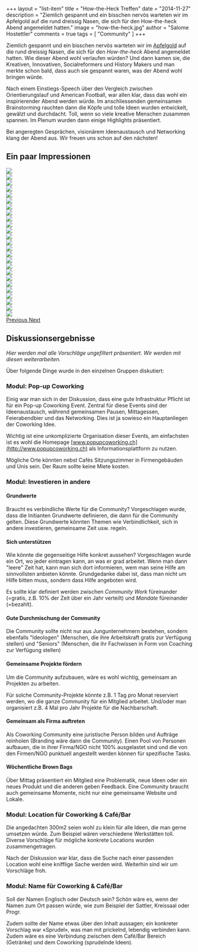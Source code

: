 +++
layout = "list-item"
title = "How-the-Heck Treffen"
date = "2014-11-27"
description = "Ziemlich gespannt und ein bisschen nervös warteten wir im Apfelgold auf die rund dreissig Nasen, die sich für den How-the-heck Abend angemeldet hatten."
image = "how-the-heck.jpg"
author = "Salome Hostettler"
comments = true
tags = [ "Community" ]
+++

Ziemlich gespannt und ein bisschen nervös warteten wir im [Apfelgold](http://www.apfelgold.ch) auf die rund dreissig Nasen, die sich für den *How-the-heck* Abend angemeldet hatten. Wie dieser Abend wohl verlaufen würden? Und dann kamen sie, die Kreativen, Innovativen, Socialreformers und History Makers und man merkte schon bald, dass auch sie gespannt waren, was der Abend wohl bringen würde. 

Nach einem Einstiegs-Speech über den Vergleich zwischen Orientierungslauf und American Football, war allen klar, dass das wohl ein inspirierender Abend werden würde. Im anschliessenden gemeinsamen Brainstorming rauchten dann die Köpfe und tolle Ideen wurden entwickelt, gewälzt und durchdacht. Toll, wenn so viele kreative Menschen zusammen spannen. Im Plenum wurden dann einige Highlights präsentiert.

Bei angeregten Gesprächen, visionärem Ideenaustausch und Networking klang der Abend aus. Wir freuen uns schon auf den nächsten!


## Ein paar Impressionen

<div id="carousel" class="carousel slide" data-ride="carousel">

  <!-- Wrapper for slides -->
  <div class="carousel-inner" role="listbox">
    <div class="item active">
      <img src="/assets/blog/14-11-27-how-the-heck/how-the-heck-01.jpg">
    </div>
    <div class="item">
      <img src="/assets/blog/14-11-27-how-the-heck/how-the-heck-02.jpg">
    </div>
    <div class="item">
      <img src="/assets/blog/14-11-27-how-the-heck/how-the-heck-03.jpg">
    </div>
    <div class="item">
      <img src="/assets/blog/14-11-27-how-the-heck/how-the-heck-04.jpg">
    </div>
    <div class="item">
      <img src="/assets/blog/14-11-27-how-the-heck/how-the-heck-05.jpg">
    </div>
    <div class="item">
      <img src="/assets/blog/14-11-27-how-the-heck/how-the-heck-06.jpg">
    </div>
    <div class="item">
      <img src="/assets/blog/14-11-27-how-the-heck/how-the-heck-07.jpg">
    </div>
    <div class="item">
      <img src="/assets/blog/14-11-27-how-the-heck/how-the-heck-08.jpg">
    </div>
    <div class="item">
      <img src="/assets/blog/14-11-27-how-the-heck/how-the-heck-09.jpg">
    </div>
    <div class="item">
      <img src="/assets/blog/14-11-27-how-the-heck/how-the-heck-10.jpg">
    </div>
    <div class="item">
      <img src="/assets/blog/14-11-27-how-the-heck/how-the-heck-11.jpg">
    </div>
    <div class="item">
      <img src="/assets/blog/14-11-27-how-the-heck/how-the-heck-12.jpg">
    </div>
    <div class="item">
      <img src="/assets/blog/14-11-27-how-the-heck/how-the-heck-13.jpg">
    </div>
    <div class="item">
      <img src="/assets/blog/14-11-27-how-the-heck/how-the-heck-14.jpg">
    </div>
    <div class="item">
      <img src="/assets/blog/14-11-27-how-the-heck/how-the-heck-15.jpg">
    </div>
    <div class="item">
      <img src="/assets/blog/14-11-27-how-the-heck/how-the-heck-16.jpg">
    </div>
    <div class="item">
      <img src="/assets/blog/14-11-27-how-the-heck/how-the-heck-17.jpg">
    </div>
    <div class="item">
      <img src="/assets/blog/14-11-27-how-the-heck/how-the-heck-18.jpg">
    </div>
    <div class="item">
      <img src="/assets/blog/14-11-27-how-the-heck/how-the-heck-19.jpg">
    </div>
    <div class="item">
      <img src="/assets/blog/14-11-27-how-the-heck/how-the-heck-20.jpg">
    </div>
    <div class="item">
      <img src="/assets/blog/14-11-27-how-the-heck/how-the-heck-21.jpg">
    </div>
    <div class="item">
      <img src="/assets/blog/14-11-27-how-the-heck/how-the-heck-22.jpg">
    </div>
    <div class="item">
      <img src="/assets/blog/14-11-27-how-the-heck/how-the-heck-23.jpg">
    </div>
    <div class="item">
      <img src="/assets/blog/14-11-27-how-the-heck/how-the-heck-24.jpg">
    </div>
    <div class="item">
      <img src="/assets/blog/14-11-27-how-the-heck/how-the-heck-25.jpg">
    </div>
  </div>

  <!-- Controls -->
  <a class="left carousel-control" href="#carousel" role="button" data-slide="prev">
    <span class="fa fa-chevron-left" aria-hidden="true"></span>
    <span class="sr-only">Previous</span>
  </a>
  <a class="right carousel-control" href="#carousel" role="button" data-slide="next">
    <span class="fa fa-chevron-right" aria-hidden="true"></span>
    <span class="sr-only">Next</span>
  </a>
</div>


## Diskussionsergebnisse

*Hier werden mal alle Vorschläge ungefiltert präsentiert. Wir werden mit diesen weiterarbeiten.*

Über folgende Dinge wurde in den einzelnen Gruppen diskutiert:


### Modul: Pop-up Coworking

Einig war man sich in der Diskussion, dass eine gute Infrastruktur Pflicht ist für ein Pop-up Coworking Event. Zentral für diese Events sind der Ideenaustausch, während gemeinsamen Pausen, Mittagessen, Feierabendbier und das Networking. Dies ist ja sowieso ein Hauptanliegen der Coworking Idee.

Wichtig ist eine unkomplizierte Organisation dieser Events, am einfachsten ist es wohl die Homepage [www.popupcoworking.ch](http://www.popupcoworking.ch) als Informationsplattform zu nutzen. 

Mögliche Orte könnten nebst Cafés Sitzungszimmer in Firmengebäuden und Unis sein. Der Raum sollte keine Miete kosten.


### Modul: Investieren in andere

#### Grundwerte

Braucht es verbindliche Werte für die Community? Vorgeschlagen wurde, dass die Initianten Grundwerte definieren, die dann für die Community gelten. Diese Grundwerte könnten Themen wie Verbindlichkeit, sich in andere investieren, gemeinsame Zeit usw. regeln.


#### Sich unterstützen

Wie könnte die gegenseitige Hilfe konkret aussehen? Vorgeschlagen wurde ein Ort, wo jeder eintragen kann, an was er grad arbeitet. Wenn man dann "leere" Zeit hat, kann man sich dort informieren, wem man seine Hilfe am sinnvollsten anbieten könnte. Grundgedanke dabei ist, dass man nicht um Hilfe bitten muss, sondern dass Hilfe angeboten wird. 

Es sollte klar definiert werden zwischen *Community Work* füreinander (=gratis, z.B. 10% der Zeit über ein Jahr verteilt) und *Mandate* füreinander (=bezahlt).


#### Gute Durchmischung der Community

Die Community sollte nicht nur aus Jungunternehmern bestehen, sondern ebenfalls "Ideologen" (Menschen, die ihre Arbeitskraft gratis zur Verfügung stellen) und "Seniors" (Menschen, die ihr Fachwissen in Form von Coaching zur Verfügung stellen)


#### Gemeinsame Projekte fördern

Um die Community aufzubauen, wäre es wohl wichtig, gemeinsam an Projekten zu arbeiten.

Für solche Community-Projekte könnte z.B. 1 Tag pro Monat reserviert werden, wo die ganze Community für ein Mitglied arbeitet. Und/oder man organisiert z.B. 4 Mal pro Jahr Projekte für die Nachbarschaft. 


#### Gemeinsam als Firma auftreten

Als Coworking Community eine juristische Person bilden und Aufträge reinholen (Branding wäre dann die Community). Einen Pool von Personen aufbauen, die in ihrer Firma/NGO nicht 100% ausgelastet sind und die von den Firmen/NGO punktuell angestellt werden können für spezifische Tasks.


#### Wöchentliche Brown Bags

Über Mittag präsentiert ein Mitglied eine Problematik, neue Ideen oder ein neues Produkt und die anderen geben Feedback. Eine Community braucht auch gemeinsame Momente, nicht nur eine gemeinsame Website und Lokale.


### Modul: Location für Coworking & Café/Bar

Die angedachten 300m2 seien wohl zu klein für alle Ideen, die man gerne umsetzen würde. Zum Beispiel wären verschiedene Werkstätten toll. Diverse Vorschläge für mögliche konkrete Locations wurden zusammengetragen. 

Nach der Diskussion war klar, dass die Suche nach einer passenden Location wohl eine knifflige Sache werden wird. Weiterhin sind wir um Vorschläge froh. 


### Modul: Name für Coworking & Café/Bar

Soll der Namen Englisch oder Deutsch sein? Schön wäre es, wenn der Namen zum Ort passen würde, wie zum Beispiel der Sattler, Kreissaal oder Progr.

Zudem sollte der Name etwas über den Inhalt aussagen; ein konkreter Vorschlag war «Sprudel», was man mit prickelnd, lebendig verbinden kann. Zudem wäre es eine Verbindung zwischen dem Café/Bar Bereich (Getränke) und dem Coworking (sprudelnde Ideen). 
